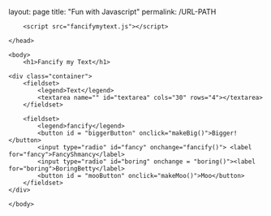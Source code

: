 layout: page
title: "Fun with Javascript"
permalink: /URL-PATH

<!DOCTYPE html>
<html>
	<head>
		<title>Fancify Shamcify</title>

		<script src="fancifymytext.js"></script>
		
	</head>

	<body>
		<h1>Fancify my Text</h1>
		
	<div class="container">
        <fieldset>
            <legend>Text</legend>
            <textarea name="" id="textarea" cols="30" rows="4"></textarea>
        </fieldset>
        
        <fieldset>
            <legend>fancify</legend>
            <button id = "biggerButton" onclick="makeBig()">Bigger!</button>
            <input type="radio" id="fancy" onchange="fancify()"> <label for="fancy">FancyShmancy</label>
            <input type="radio" id="boring" onchange = "boring()"><label for="boring">BoringBetty</label>
            <button id = "mooButton" onclick="makeMoo()">Moo</button>
        </fieldset>
    </div>
		
	</body>
</html>
